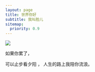 ```yaml
---
layout: page
title: 世界你好
subtitle: 我叫脸儿
sitemap:
  priority: 0.9
---
```


<img src="{{ '/assets/img/pudhina.jpg' | prepend: site.baseurl }}" id="about-img">

<div id="describe-text">
	<p> 如果你累了，</p>
	    可以止步看夕阳 ，
	    人生的路上我陪你流浪。
</div>